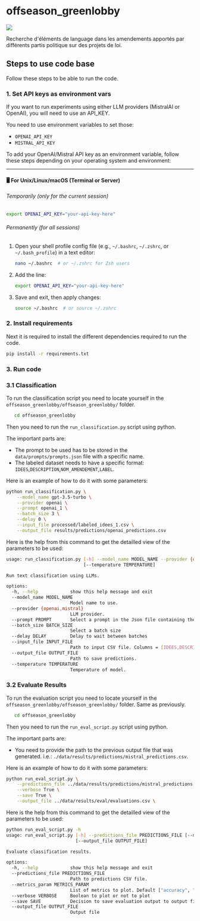 # offseason_greenlobby

<a target="_blank" href="https://cookiecutter-data-science.drivendata.org/">
    <img src="https://img.shields.io/badge/CCDS-Project%20template-328F97?logo=cookiecutter" />
</a>

Recherche d'éléments de language dans les amendements apportés par différents partis politique sur des projets de loi.


## Steps to use code base

Follow these steps to be able to run the code.

### 1. Set API keys as environment vars

If you want to run experiments using either LLM providers (MistralAI or OpenAI), you will need to use an API_KEY.

You need to use environment variables to set those:
- `OPENAI_API_KEY`
- `MISTRAL_API_KEY`

To add your OpenAI/Mistral API key as an environment variable, follow these steps depending on your operating system and environment:

---

#### 🖥️ For Unix/Linux/macOS (Terminal or Server)

###### Temporarily (only for the current session)

```bash
export OPENAI_API_KEY="your-api-key-here"
```

###### Permanently (for all sessions)

1. Open your shell profile config file (e.g., `~/.bashrc`, `~/.zshrc`, or `~/.bash_profile`) in a text editor:

   ```bash
   nano ~/.bashrc  # or ~/.zshrc for Zsh users
   ```
2. Add the line:

   ```bash
   export OPENAI_API_KEY="your-api-key-here"
   ```
3. Save and exit, then apply changes:

   ```bash
   source ~/.bashrc  # or source ~/.zshrc
   ```
### 2. Install requirements

Next it is required to install the different dependencies required to run the code. 

   ```bash
   pip install -r requirements.txt
   ```

### 3. Run code

### 3.1 Classification

To run the classification script you need to locate yourself in the `offseason_greenlobby/offseason_greenlobby/` folder. 

```bash
   cd offseason_greenlobby
   ```

Then you need to run the `run_classification.py` script using python. 

The important parts are:
- The prompt to be used has to be stored in the `data/prompts/prompts.json` file with a specific name.
- The labeled dataset needs to have a specific format: `IDEES`,`DESCRIPTION`,`NOM_AMENDEMENT`,`LABEL`.

Here is an example of how to do it with some parameters:

```bash
python run_classification.py \
    --model_name gpt-3.5-turbo \
    --provider openai \
    --prompt openai_1 \
    --batch_size 3 \
    --delay 0 \
    --input_file processed/labeled_idees_1.csv \
    --output_file results/predictions/openai_predictions.csv
```

Here is the help from this command to get the detailled view of the parameters to be used:

```bash
usage: run_classification.py [-h] --model_name MODEL_NAME --provider {openai,mistral} --prompt PROMPT [--batch_size BATCH_SIZE] [--delay DELAY] --input_file INPUT_FILE --output_file OUTPUT_FILE
                             [--temperature TEMPERATURE]

Run text classification using LLMs.

options:
  -h, --help            show this help message and exit
  --model_name MODEL_NAME
                        Model name to use.
  --provider {openai,mistral}
                        LLM provider.
  --prompt PROMPT       Select a prompt in the Json file containing the prompts [data/prompts/prompts.json]
  --batch_size BATCH_SIZE
                        Select a batch size
  --delay DELAY         Delay to wait between batches
  --input_file INPUT_FILE
                        Path to input CSV file. Columns = [IDEES,DESCRIPTION,NOM_AMENDEMENT,LABEL]
  --output_file OUTPUT_FILE
                        Path to save predictions.
  --temperature TEMPERATURE
                        Temperature of model.
```

    
### 3.2 Evaluate Results 

To run the evaluation script you need to locate yourself in the `offseason_greenlobby/offseason_greenlobby/` folder. Same as previously.

```bash
   cd offseason_greenlobby
   ```

Then you need to run the `run_eval_script.py` script using python. 

The important parts are:
- You need to provide the path to the previous output file that was generated. i.e.: `./data/results/predictions/mistral_predictions.csv`.

Here is an example of how to do it with some parameters:

```bash
python run_eval_script.py \
    --predictions_file ../data/results/predictions/mistral_predictions.csv \
    --verbose True \
    --save True \
    --output_file ../data/results/eval/evaluations.csv \
```

Here is the help from this command to get the detailled view of the parameters to be used:

```bash
python run_eval_script.py -h
usage: run_eval_script.py [-h] --predictions_file PREDICTIONS_FILE [--metrics_param METRICS_PARAM] [--verbose VERBOSE] [--save SAVE]
                          [--output_file OUTPUT_FILE]

Evaluate classification results.

options:
  -h, --help            show this help message and exit
  --predictions_file PREDICTIONS_FILE
                        Path to predictions CSV file.
  --metrics_param METRICS_PARAM
                        List of metrics to plot. Default ["accuracy", "precision", "recall","f1_score"]
  --verbose VERBOSE     Boolean to plot or not to plot
  --save SAVE           Decision to save evaluation output to output file.
  --output_file OUTPUT_FILE
                        Output file
```


